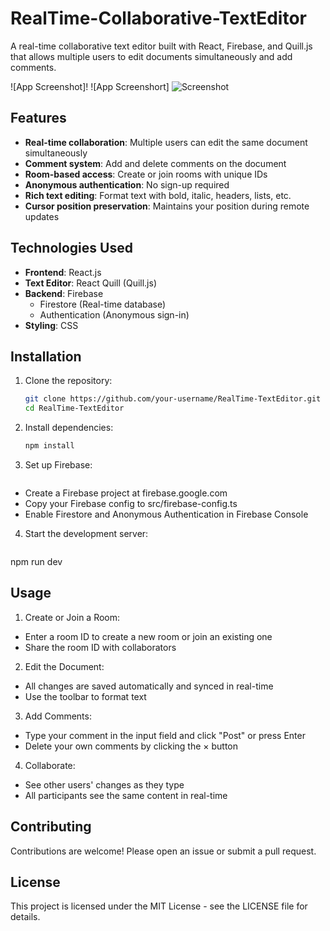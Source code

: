 # RealTime-Collaborative-TextEditor

A real-time collaborative text editor built with React, Firebase, and Quill.js that allows multiple users to edit documents simultaneously and add comments.

![App Screenshot]!
![App Screenshort] ![Screenshot](https://github.com/user-attachments/assets/6d20ba43-6fa6-461b-a064-bd5fc4a02145)


## Features

- **Real-time collaboration**: Multiple users can edit the same document simultaneously
- **Comment system**: Add and delete comments on the document
- **Room-based access**: Create or join rooms with unique IDs
- **Anonymous authentication**: No sign-up required
- **Rich text editing**: Format text with bold, italic, headers, lists, etc.
- **Cursor position preservation**: Maintains your position during remote updates

## Technologies Used

- **Frontend**: React.js
- **Text Editor**: React Quill (Quill.js)
- **Backend**: Firebase
  - Firestore (Real-time database)
  - Authentication (Anonymous sign-in)
- **Styling**: CSS

## Installation

1. Clone the repository:
   ```bash
   git clone https://github.com/your-username/RealTime-TextEditor.git
   cd RealTime-TextEditor
2. Install dependencies:
    ```bash
   npm install
4. Set up Firebase:
    ```bash
- Create a Firebase project at firebase.google.com
- Copy your Firebase config to src/firebase-config.ts
- Enable Firestore and Anonymous Authentication in Firebase Console
4. Start the development server:
   ```bash
  npm run dev
  

## Usage

1. Create or Join a Room:
  - Enter a room ID to create a new room or join an existing one
  - Share the room ID with collaborators
2. Edit the Document:
  - All changes are saved automatically and synced in real-time
  - Use the toolbar to format text
3. Add Comments:
  - Type your comment in the input field and click "Post" or press Enter
  - Delete your own comments by clicking the × button
4. Collaborate:
 - See other users' changes as they type
 - All participants see the same content in real-time

## Contributing
 Contributions are welcome! Please open an issue or submit a pull request.

## License
This project is licensed under the MIT License - see the LICENSE file for details.

